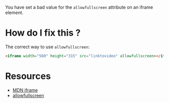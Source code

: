 You have set a bad value for the `allowfullscreen` attribute on an iframe element.

# How do I fix this ?

The correct way to use `allowfullscreen`:

```html
<iframe width="560" height="315" src="linktovideo" allowfullscreen></iframe>
```


# Resources

* [MDN iframe](https://developer.mozilla.org/en/docs/Web/HTML/Element/iframe)
* [allowfullscreen](http://www.allowfullscreen.com/iframe)
